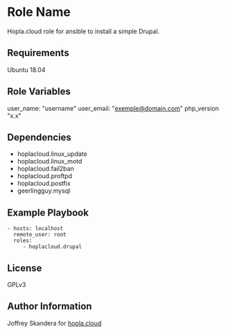 Role Name
=========

Hopla.cloud role for ansible to install a simple Drupal.

Requirements
------------

Ubuntu 18.04

Role Variables
--------------

user_name: "username"
user_email: "exemple@domain.com"
php_version "x.x"

Dependencies
------------

- hoplacloud.linux_update
- hoplacloud.linux_motd
- hoplacloud.fail2ban
- hoplacloud.proftpd
- hoplacloud.postfix
- geerlingguy.mysql


Example Playbook
----------------

    - hosts: localhost
      remote_user: root
      roles:
         - hoplacloud.drupal

License
-------

GPLv3

Author Information
------------------

Joffrey Skandera for [hopla.cloud](https://hopla.cloud)
